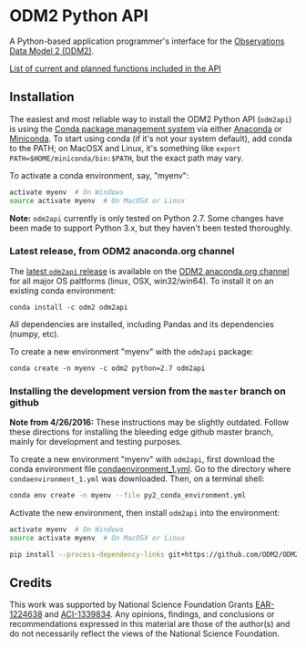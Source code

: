 ODM2 Python API
====

A Python-based application programmer's interface for the [Observations Data Model 2 (ODM2)](http://odm2.org).

[List of current and planned functions included in the API](https://github.com/ODM2/ODM2PythonAPI/blob/master/doc/APIFunctionList.md)

## Installation

The easiest and most reliable way to install the ODM2 Python API (`odm2api`) is using the [Conda package management system](http://conda.pydata.org/docs/) via either [Anaconda](https://www.continuum.io/downloads) or [Miniconda](http://conda.pydata.org/miniconda.html). To start using conda (if it's not your system default), add conda to the PATH; on MacOSX and Linux, it's something like `export PATH=$HOME/miniconda/bin:$PATH`, but the exact path may vary.

To activate a conda environment, say, "myenv":
```bash
activate myenv  # On Windows
source activate myenv  # On MacOSX or Linux
```

**Note:** `odm2api` currently is only tested on Python 2.7. Some changes have been made to support Python 3.x, but they haven't been tested thoroughly.


### Latest release, from ODM2 anaconda.org channel

The [latest `odm2api` release](https://github.com/ODM2/ODM2PythonAPI/releases) is available on the [ODM2 anaconda.org channel](https://anaconda.org/odm2/odm2api) for all major OS paltforms (linux, OSX, win32/win64). To install it on an existing conda environment:
```
conda install -c odm2 odm2api
```
All dependencies are installed, including Pandas and its dependencies (numpy, etc).

To create a new environment "myenv" with the `odm2api` package:
```
conda create -n myenv -c odm2 python=2.7 odm2api
```

### Installing the development version from the `master` branch on github

**Note from 4/26/2016:** These instructions may be slightly outdated. Follow these directions for installing the bleeding edge github master branch, mainly for development and testing purposes.

To create a new environment "myenv" with `odm2api`, first download the conda environment file [condaenvironment_1.yml](https://raw.githubusercontent.com/ODM2/ODM2PythonAPI/master/condaenvironment_1.yml). Go to the directory where `condaenvironment_1.yml` was downloaded. Then, on a terminal shell:
```bash
conda env create -n myenv --file py2_conda_environment.yml
```
Activate the new environment, then install `odm2api` into the environment:
```bash
activate myenv  # On Windows
source activate myenv  # On MacOSX or Linux

pip install --process-dependency-links git+https://github.com/ODM2/ODM2PythonAPI.git
```

## Credits

This work was supported by National Science Foundation Grants [EAR-1224638](http://www.nsf.gov/awardsearch/showAward?AWD_ID=1224638) and [ACI-1339834](http://www.nsf.gov/awardsearch/showAward?AWD_ID=1339834). Any opinions, findings, and conclusions or recommendations expressed in this material are those of the author(s) and do not necessarily reflect the views of the National Science Foundation.
